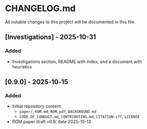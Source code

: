 # CHANGELOG.md

All notable changes to this project will be documented in this file.

## [Investigations] - 2025-10-31

### Added

- Investigations section, README with index, and a document with heuristics

## [0.9.0] - 2025‑10‑15

### Added

- Initial repository content:
  * `paper/`,  `ROM.md`, `ROM.pdf`, `BACKGROUND.md`
  * `CODE_OF_CONDUCT.md`, `CONTRIBUTING.md`, `CITATION.cff`, `LICENSE`
- ROM paper draft v0.9, date 2025-10-13
